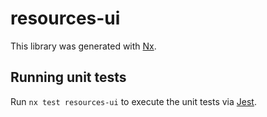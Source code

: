 # resources-ui

This library was generated with [Nx](https://nx.dev).

## Running unit tests

Run `nx test resources-ui` to execute the unit tests via [Jest](https://jestjs.io).

